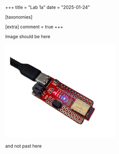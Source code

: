 +++
title = "Lab 1a"
date = "2025-01-24"

[taxonomies]

[extra]
comment = true
+++

Image should be here

<img src="/files/lab1/artemisnobg.png" alt="Picture of Artemis" width = 350 height = 300>


and not past here

